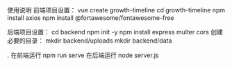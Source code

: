 使用说明
前端项目设置：
vue create growth-timeline
cd growth-timeline
npm install axios
npm install @fortawesome/fontawesome-free

后端项目设置：
cd backend
npm init -y
npm install express multer cors
创建必要的目录：
mkdir backend/uploads
mkdir backend/data

. 在前端运行 npm run serve
在后端运行 node server.js
